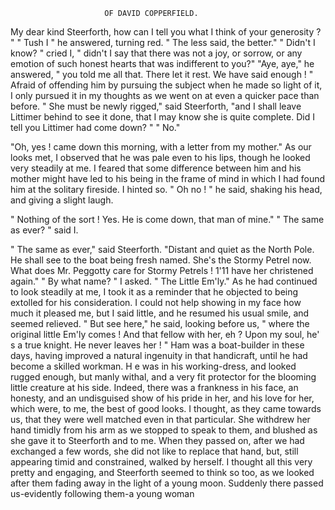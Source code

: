                          OF DAVID COPPERFIELD.

My dear kind Steerforth, how can I tell you what I think of your
generosity ? "
   " Tush I " he answered, turning red.    " The less said, the better."
   " Didn't I know? " cried I, " didn't I say that there was not a joy, or
sorrow, or any emotion of such honest hearts that was indifferent to you?"
   "Aye, aye," he answered, " you told me all that. There let it rest.
We have said enough ! "
   Afraid of offending him by pursuing the subject when he made so light
of it, I only pursued it in my thoughts as we went on at even a quicker
pace than before.
   " She must be newly rigged,"       said Steerforth, "and I shall leave
Littimer behind to see it done, that I may know she is quite complete.
Did I tell you Littimer had come down? "
   " No."

   "Oh, yes ! came down this morning, with a letter from my mother."
   As our looks met, I observed that he was pale even to his lips, though
he looked very steadily at me. I feared that some difference between him
and his mother might have led to his being in the frame of mind in which
I had found him at the solitary fireside. I hinted so.
   " Oh no ! " he said, shaking his head, and giving a slight laugh.

" Nothing of the sort ! Yes. He is come down, that man of mine."
   " The same as ever? " said I.

   " The same as ever," said Steerforth. "Distant and quiet as the North
Pole. He shall see to the boat being fresh named. She's the Stormy
Petrel now. What does Mr. Peggotty care for Stormy Petrels ! 1'11
have her christened again."
   " By what name? " I asked.
   " The Little Em'ly."
   As he had continued to look steadily at me, I took it as a reminder that
he objected to being extolled for his consideration. I could not help
showing in my face how much it pleased me, but I said little, and he
resumed his usual smile, and seemed relieved.
   " But see here," he said, looking before us, " where the original little
Em'ly comes ! And that fellow with her, eh ? Upon my soul, he' s a true
knight. He never leaves her ! "
   Ham was a boat-builder in these days, having improved a natural
ingenuity in that handicraft, until he had become a skilled workman. H e
was in his working-dress, and looked rugged enough, but manly withal,
and a very fit protector for the blooming little creature at his side. Indeed,
there was a frankness in his face, an honesty, and an undisguised show of
his pride in her, and his love for her, which were, to me, the best of good
looks. I thought, as they came towards us, that they were well matched
even in that particular.
   She withdrew her hand timidly from his arm as we stopped to speak to
them, and blushed as she gave it to Steerforth and to me. When they
passed on, after we had exchanged a few words, she did not like to replace
that hand, but, still appearing timid and constrained, walked by herself.
I thought all this very pretty and engaging, and Steerforth seemed to
think so too, as we looked after them fading away in the light of a young
moon.
   Suddenly there passed us-evidently following them-a young woman
